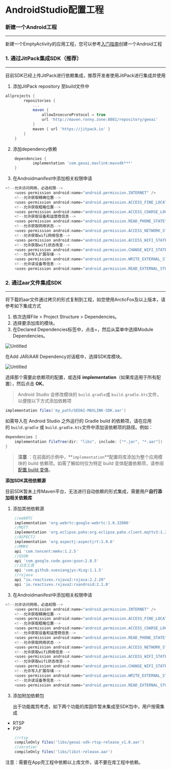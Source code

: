# AndroidStudio配置工程

### 新建一个Android工程

---

新建一个EmptyActivity的应用工程，您可以参考[入门指南](https://developer.android.com/studio/intro?hl=zh-cn)创建一个Android工程

### 1. 通过JitPack集成SDK（推荐）
---
目前SDK已经上传JitPack进行依赖集成，推荐开发者使用JitPack进行集成并使用

1. 添加JitPack repository 至build文件中
```groovy
allprojects {
		repositories {
			...
            maven {
                allowInsecureProtocol = true
                url 'http://maven.ronny.zone:8081/repository/geoai'
            }
			maven { url 'https://jitpack.io' }
		}
	}
```
2. 添加dependency依赖
```groovy
	dependencies {
	        implementation 'com.geoai.mavlink:mavsdk***'
	}
```
3. 在Androidmanifest中添加相关权限申请
```groovy
<!--允许访问网络，必选权限-->
    <uses-permission android:name="android.permission.INTERNET" />
    <!--允许获取精确位置-->
    <uses-permission android:name="android.permission.ACCESS_FINE_LOCATION" />
    <!--允许获取粗略位置-->
    <uses-permission android:name="android.permission.ACCESS_COARSE_LOCATION" />
    <!--允许获取设备和运营商信息-->
    <uses-permission android:name="android.permission.READ_PHONE_STATE" />
    <!--允许获取网络状态-->
    <uses-permission android:name="android.permission.ACCESS_NETWORK_STATE" />
    <!--允许获取wifi网络信息-->
    <uses-permission android:name="android.permission.ACCESS_WIFI_STATE" />
    <!--允许获取wifi状态改变-->
    <uses-permission android:name="android.permission.CHANGE_WIFI_STATE" />
    <!--允许写入扩展存储-->
    <uses-permission android:name="android.permission.WRITE_EXTERNAL_STORAGE" />
    <!--允许读设备等信息-->
    <uses-permission android:name="android.permission.READ_EXTERNAL_STORAGE" />
```

### 2. 通过aar文件集成SDK

---

将下载的aar文件通过拷贝的形式复制到工程，如您使用ArcticFox及以上版本，请参考如下集成方式

1. 依次选择File > Project Structure > Dependencies。
2. 选择要添加库的模块。
3. 在Declared Dependencies标签中，点击+，然后从菜单中选择Module Dependencies。

![Untitled](https://imgs.wiki/imgs/2023/02/27/a5495b453b95a7d1.png)

在Add JAR/AAR Dependency对话框中，选择SDK库模块。

![Untitled](https://imgs.wiki/imgs/2023/02/27/eb731b69ed37053b.png)

选择那个需要此依赖项的配置，或选择 **implementation**（如果库适用于所有配置），然后点击 **OK**。

> Android Studio 会修改模块的 `build.gradle`或 `build.gradle.kts`文件，以便按以下方式添加依赖项
>

```groovy
implementation files('my_path/GEOAI-MAVLINK-SDK.aar')
```

如需导入在 Android Studio 之外运行的 Gradle build 的依赖项，请在应用的 `build.gradle`
或 `build.gradle.kts`文件中添加该依赖项的路径。例如：

```groovy
dependencies {
    implementation fileTree(dir: "libs", include: ["*.jar", "*.aar"])
}
```

> **注意**
：在前面的示例中，**`implementation`**配置将库添加为整个应用模块的 build 依赖项。如需了解如何仅为特定 build 变体配置依赖项，请参阅[配置 build 变体](https://developer.android.com/studio/build/build-variants?hl=zh-cn)。
>

**添加SDK其他依赖源**

目前SDK暂未上传Maven平台，无法进行自动依赖的形式集成，需要用户**自行添加相关依赖库**

1. 添加其他依赖源
```groovy
    //webRTC
    implementation 'org.webrtc:google-webrtc:1.0.32006'
    //MQTT
    implementation 'org.eclipse.paho:org.eclipse.paho.client.mqttv3:1.2.4'
    //ASPECTJ
    implementation 'org.aspectj:aspectjrt:1.9.6'
    //MMKV
    api 'com.tencent:mmkv:1.2.5'
	//GSON
    api 'com.google.code.gson:gson:2.8.5'
    //日志工具
    api 'com.github.xuexiangjys:XLog:1.1.5'
	//rxjava
    api "io.reactivex.rxjava2:rxjava:2.2.20"
    api 'io.reactivex.rxjava2:rxandroid:2.1.0'
```

3. 在Androidmanifest中添加相关权限申请
```groovy
<!--允许访问网络，必选权限-->
    <uses-permission android:name="android.permission.INTERNET" />
    <!--允许获取精确位置-->
    <uses-permission android:name="android.permission.ACCESS_FINE_LOCATION" />
    <!--允许获取粗略位置-->
    <uses-permission android:name="android.permission.ACCESS_COARSE_LOCATION" />
    <!--允许获取设备和运营商信息-->
    <uses-permission android:name="android.permission.READ_PHONE_STATE" />
    <!--允许获取网络状态-->
    <uses-permission android:name="android.permission.ACCESS_NETWORK_STATE" />
    <!--允许获取wifi网络信息-->
    <uses-permission android:name="android.permission.ACCESS_WIFI_STATE" />
    <!--允许获取wifi状态改变-->
    <uses-permission android:name="android.permission.CHANGE_WIFI_STATE" />
    <!--允许写入扩展存储-->
    <uses-permission android:name="android.permission.WRITE_EXTERNAL_STORAGE" />
    <!--允许读设备等信息-->
    <uses-permission android:name="android.permission.READ_EXTERNAL_STORAGE" />
```

3. 添加附加依赖包

   出于功能裁剪考虑，如下两个功能的库固件暂未集成至SDK包中，用户按需集成

- RTSP
- P2P

```groovy
    //rtsp
    compileOnly files('libs/geoai-sdk-rtsp-release_v1.0.aar')
    //zerotier
    compileOnly files('libs/libzt-release.aar')
```

注意：需要在App壳工程中依赖以上库文件，请不要在库工程中依赖。